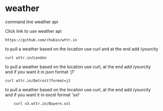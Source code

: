 # weather
command line weather api 

Click link to use weather api
```
https://github.com/chubin/wttr.in
```


to pull a weather based on the location use curl and at the end add /yourcity
```
curl wttr.in/London
```


to pull a weather based on the location use curl, at the end add /yourcity and if you want it in json format 'j1'
```
curl wttr.in/Detroit?format=j1
```


to pull a weather based on the location use curl, at the end add /yourcity and if you want it in excel  format 'sxl'
```
    curl v3.wttr.in/Bayern.sxl
```
